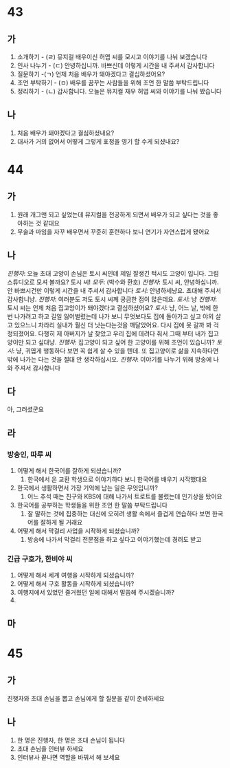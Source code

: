 # 43
## 가
1. 소개하기 - (ㄹ) 뮤지컬 배우이신 허엽 씨를 모시고 이야기를 나눠 보겠습니다
2. 인사 나누기 - (ㄷ) 안녕하십니까. 바쁘신데 이렇게 시간을 내 주셔서 감사합니다 
3. 질문하기 -(ㄱ) 언제 처음 배우가 돼야겠다고 결십하셨어요?
4. 조언 부탁하기 - (ㅁ) 배우를 꿈꾸는 사람들을 위해 조언 한 말씀 부탁드립니다
5. 정리하기 - (ㄴ)  갑사함니다. 오늘은 뮤지컬 재우 허엽 씨와 이야기를 나눠 봤습니다
## 나
1. 처음 배우가 돼야겠다고 결심하셨내요?
2. 대사가 거의 없어서 어떻게 그렇게 표정을 영기 할 수게 되셨내요?
# 44
## 가
1. 원래 개그맨 되고 싶었는데 뮤지컬을 전공하게 되면서 배우가 되고 싶다는 것을 좋아하는 것 같대요
2. 무술과 마임을 자꾸 배우면서 꾸준히 훈련하다 보니 연기가 자연스럽게 됐어요
## 나
*진행자*: 오늘 초대 고양이 손님은 토시 씨인데 제일 잘생긴 턱시도 고양이 입니다. 그럼 스튜디오로 모셔 볼까요? 토시 씨!
*모두*: (박수와 환호)
*진행자*: 토시 씨, 안녕하십니까. 안 바쁘시건만 이렇게 시간을 내 주셔서 감사합니다
*토시*: 안녕하세냥요. 초대해 주셔서 감사합니냥.
*진행자*: 여러분도 저도 토시 씨께 궁금한 점이 많은데요.
*토시*: 냥
*진행자*: 토시 씨는 언제 처음 집고앙이가 돼야겠다고 결심하셨어요?
*토시*: 냥, 어느 날, 밖에 한 번 나가려고 하고 길일 잃어벌렸는데 나가 보니 무엇보다도 집에 돌아가고 싶고 야외 살고 있으느니 차라리 실내가 훨신 더 낫는다는것을 깨달았어요. 다시 집에 못 갈까 봐 걱정되졌어요.
다행히 제 아버지가 날 찾았고 우리 집에 데려다 줘서 그때 부터 내가 집고양이만 되고 싶대냥.
*진행자*: 집고양이 되고 싶어 한 고양이를 위해 조언이 있습니까?
*토시*: 냥, 귀엽게 행동하다 보면 꼭 쉽게 살 수 있을 텐데. 또 집고양이로 삶을 지속하다면 밖에 나가는 다는 것을 절대 안 생각하십시오.
*진행자*: 이야기를 나누기 위해 방송에 나와 주셔서 감사합니다
## 다
아, 그러셨군요
## 라
### 방송인, 따루 씨
1. 어떻게 해서 한국어를 잘하게 되셨습니까?
	1. 한국에서 온 교환 학생으로 이야기하다 보니 한국어를 배우기 시작했대요
2. 한국에서 생활하면서 가장 기억에 남는 일은 무엇입니까?
	1. 어느 추석 때는 친구와 KBS에 대해 나가서 트로트를 불렀는데 인기상을 탔어요
3. 한국어를 공부하는 학생들을 위한 조언 한 말씀 부탁드립니다
	1. 잘 말하는 것에 집중하는 대신에 오히려 생활 속에서 즐겁게 연습하다 보면 한국어를 잘하게 될 거래요
4. 어떻게 해서 막걸리 사업을 시작하게 되셨습니까?
	1. 방송에 나가서 막걸리 전문점을 하고 싶다고 이야기했는데 경려도 받고 
### 긴급 구호가, 한비야 씨
1. 어떻게 해서 세계 여행을 시작하게 되셨습니까?
2. 어떻게 해서 구호 활동을 시작하게 되셨습니까?
3. 여행지에서 있었던 즐거웠던 일에 대해서 말씀해 주시겠습니까?
4. 
## 마
# 45
## 가
진행자와 초대 손님을 뽑고 손님에게 할 질문을 같이 준비하세요
## 나
1. 한 명은 진행자, 한 명은 초대 손님이 됩니다
2. 초대 손님을 인터뷰 하세요
3. 인터뷰사 끝나면 역할을 바꿔서 해 보세요

